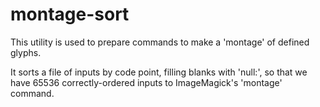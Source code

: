 # montage-sort

This utility is used to prepare commands to make a 'montage' of defined glyphs.

It sorts a file of inputs by code point, filling blanks with 'null:', so that we
have 65536 correctly-ordered inputs to ImageMagick's 'montage' command.

